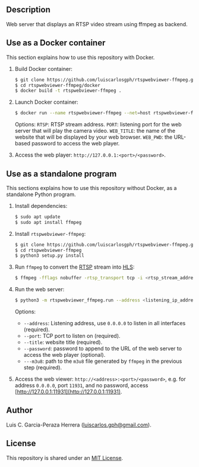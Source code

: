 Description
-----------

Web server that displays an RTSP video stream using ffmpeg as backend.

Use as a Docker container
-------------------------

This section explains how to use this repository with Docker.

1. Build Docker container: 

   ```bash
   $ git clone https://github.com/luiscarlosgph/rtspwebviewer-ffmpeg.git
   $ cd rtspwebviewer-ffmpeg/docker
   $ docker build -t rtspwebviewer-ffmpeg .
   ```

2. Launch Docker container:

   ```bash
   $ docker run --name rtspwebviewer-ffmpeg --net=host rtspwebviewer-ffmpeg:latest --e RTSP=<rtsp_stream_address> -e PORT=<port> -e WEB_TITLE=<web_title> -e WEB_PWD=<password>
   ```
   Options:
      `RTSP`: RTSP stream address.
      `PORT`: listening port for the web server that will play the camera video.
      `WEB_TITLE`: the name of the website that will be displayed by your web browser.
      `WEB_PWD`: the URL-based password to access the web player.

3. Access the web player: `http://127.0.0.1:<port>/<password>`.

   
Use as a standalone program
---------------------------

This sections explains how to use this repository without Docker, as a standalone Python program.

1. Install dependencies:
   ```bash
   $ sudo apt update
   $ sudo apt install ffmpeg
   ```
   
2. Install `rtspwebviewer-ffmpeg`:
   ```bash
   $ git clone https://github.com/luiscarlosgph/rtspwebviewer-ffmpeg.git
   $ cd rtspwebviewer-ffmpeg
   $ python3 setup.py install
   ```

2. Run `ffmpeg` to convert the [RTSP](https://en.wikipedia.org/wiki/Real_Time_Streaming_Protocol) stream into  [HLS](https://en.wikipedia.org/wiki/HTTP_Live_Streaming):
   ```bash
   $ ffmpeg -fflags nobuffer -rtsp_transport tcp -i <rtsp_stream_address> -c copy -hls_time 2 -hls_wrap 10 <path_to_m3u8_file>
   ```

3. Run the web server:
   ```bash
   $ python3 -m rtspwebviewer_ffmpeg.run --address <listening_ip_address> --port <port> --title <web_title> --password <password> --m3u8 <path_to_m3u8_file>
   ```

   Options:
      * `--address`: Listening address, use `0.0.0.0` to listen in all interfaces (required).
      * `--port`: TCP port to listen on (required).
      * `--title`: website title (required).
      * `--password`: password to append to the URL of the web server to access the web player (optional).
      * `---m3u8`: path to the `m3u8` file generated by `ffmpeg` in the previous step (required).

4. Access the web viewer: `http://<address>:<port>/<password>`, e.g. for address `0.0.0.0`, port `11931`, and no password, access [http://127.0.0.1:11931](http://127.0.0.1:11931).


Author
------

Luis C. Garcia-Peraza Herrera (luiscarlos.gph@gmail.com).


License
-------

This repository is shared under an [MIT License](https://github.com/luiscarlosgph/rtspwebviewer-ffmpeg/blob/main/LICENSE).
